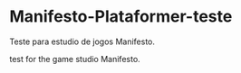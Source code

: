 # Manifesto-Plataformer-teste
Teste para estudio de jogos Manifesto.

test for the game studio Manifesto.
